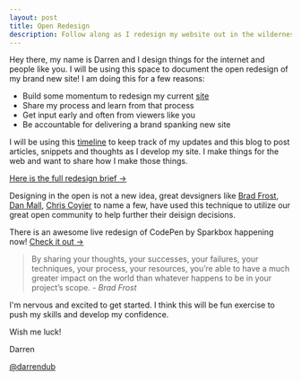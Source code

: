 ```yaml
---
layout: post
title: Open Redesign
description: Follow along as I redesign my website out in the wilderness of the Internet.
---
```

	

Hey there, my name is Darren and I design things for the internet and people like you. I will be using this space to document the open redesign of my brand new site! I am doing this for a few reasons:

- Build some momentum to redesign my current [site](http://darrendavenwong.com)
- Share my process and learn from that process
- Get input early and often from viewers like you
- Be accountable for delivering a brand spanking new site

I will be using this <a href="{{ site.baseurl }}/timeline/">timeline</a> to keep track of my updates and this blog to post articles, snippets and thoughts as I develop my site. I make things for the web and want to share how I make those things.

<p class="message"><a href="{{ site.baseurl }}/2015/04/17/redesign-brief">Here is the full redesign brief &#8594;</a></p>

Designing in the open is not a new idea, great devsigners like <a href="http://bradfrost.com/blog/post/designing-in-the-open/">Brad Frost</a>, <a href="http://danielmall.com/articles/rif-element-collages/">Dan Mall</a>, <a href="https://css-tricks.com/screencasting-complete-redesign-get-access-kickstarter/">Chris Coyier</a> to name a few, have used this technique to utilize our great open community to help further their deisign decisions. 

There is an awesome live redesign of CodePen by Sparkbox happening now! [Check it out &#8594;](http://codepen.seesparkbox.com/)

<blockquote>By sharing your thoughts, your successes, your failures, your techniques, your process, your resources, you’re able to have a much greater impact on the world than whatever happens to be in your project’s scope.
	<cite>- Brad Frost</cite>
</blockquote>

I'm nervous and excited to get started. I think this will be fun exercise to push my skills and develop my confidence.

Wish me luck!

Darren

[@darrendub](http://twitter.com/darrendub)
